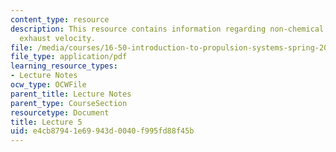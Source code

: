 ```yaml
---
content_type: resource
description: This resource contains information regarding non-chemical rockets; optimum
  exhaust velocity.
file: /media/courses/16-50-introduction-to-propulsion-systems-spring-2012/e4cb87941e69943d0040f995fd88f45b_MIT16_50S12_lec5.pdf
file_type: application/pdf
learning_resource_types:
- Lecture Notes
ocw_type: OCWFile
parent_title: Lecture Notes
parent_type: CourseSection
resourcetype: Document
title: Lecture 5
uid: e4cb8794-1e69-943d-0040-f995fd88f45b
---
```


